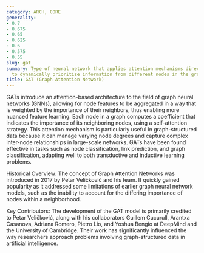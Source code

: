 ```yaml
---
category: ARCH, CORE
generality:
- 0.7
- 0.675
- 0.65
- 0.625
- 0.6
- 0.575
- 0.55
slug: gat
summary: Type of neural network that applies attention mechanisms directly to graphs
  to dynamically prioritize information from different nodes in the graph.
title: GAT (Graph Attention Network)
---
```


GATs introduce an attention-based architecture to the field of graph neural networks (GNNs), allowing for node features to be aggregated in a way that is weighted by the importance of their neighbors, thus enabling more nuanced feature learning. Each node in a graph computes a coefficient that indicates the importance of its neighboring nodes, using a self-attention strategy. This attention mechanism is particularly useful in graph-structured data because it can manage varying node degrees and capture complex inter-node relationships in large-scale networks. GATs have been found effective in tasks such as node classification, link prediction, and graph classification, adapting well to both transductive and inductive learning problems.

Historical Overview:
The concept of Graph Attention Networks was introduced in 2017 by Petar Veličković and his team. It quickly gained popularity as it addressed some limitations of earlier graph neural network models, such as the inability to account for the differing importance of nodes within a neighborhood.

Key Contributors:
The development of the GAT model is primarily credited to Petar Veličković, along with his collaborators Guillem Cucurull, Arantxa Casanova, Adriana Romero, Pietro Lio, and Yoshua Bengio at DeepMind and the University of Cambridge. Their work has significantly influenced the way researchers approach problems involving graph-structured data in artificial intelligence.